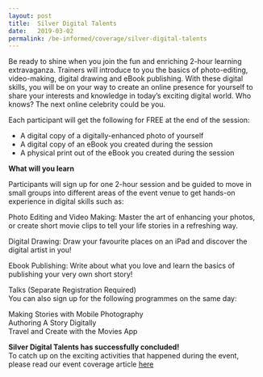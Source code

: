 ```yaml
---
layout: post
title:  Silver Digital Talents
date:   2019-03-02
permalink: /be-informed/coverage/silver-digital-talents
---
```


Be ready to shine when you join the fun and enriching 2-hour learning extravaganza. Trainers will introduce to you the basics of photo-editing, video-making, digital drawing and eBook publishing. With these digital skills, you will be on your way to create an online presence for yourself to share your interests and knowledge in today’s exciting digital world. Who knows? The next online celebrity could be you.<br>
 
Each participant will get the following for FREE at the end of the session:<br>

* A digital copy of a digitally-enhanced photo of yourself<br>
* A digital copy of an eBook you created during the session<br>
* A physical print out of the eBook you created during the session<br>
 
**What will you learn**<br>
 
Participants will sign up for one 2-hour session and be guided to move in small groups into different areas of the event venue to get hands-on experience in digital skills such as:<br>
 
Photo Editing and Video Making: Master the art of enhancing your photos, or create short movie clips to tell your life stories in a refreshing way.<br>

Digital Drawing: Draw your favourite places on an iPad and discover the digital artist in you!<br>

Ebook Publishing: Write about what you love and learn the basics of publishing your very own short story!<br>
 
Talks (Separate Registration Required)<br>
You can also sign up for the following programmes on the same day:<br>

Making Stories with Mobile Photography<br>
Authoring A Story Digitally<br>
Travel and Create with the Movies App<br>
 

**Silver Digital Talents has successfully concluded!**<br>
To catch up on the exciting activities that happened during the event, please read our event coverage article [here](/share-your-life-experiences-with-everyone–digitally/)
